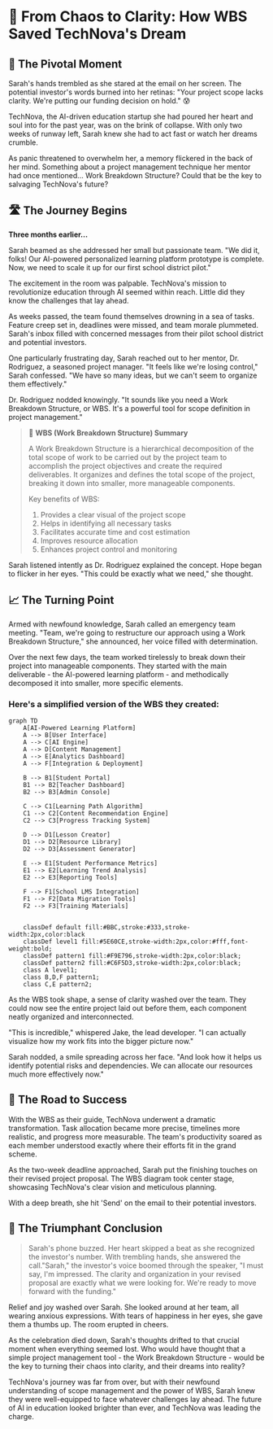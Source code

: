 # 🚀 From Chaos to Clarity: How WBS Saved TechNova's Dream

## 🚥 The Pivotal Moment

Sarah's hands trembled as she stared at the email on her screen. The potential investor's words burned into her retinas: "Your project scope lacks clarity. We're putting our funding decision on hold." 😰

TechNova, the AI-driven education startup she had poured her heart and soul into for the past year, was on the brink of collapse. With only two weeks of runway left, Sarah knew she had to act fast or watch her dreams crumble.

As panic threatened to overwhelm her, a memory flickered in the back of her mind. Something about a project management technique her mentor had once mentioned... Work Breakdown Structure? Could that be the key to salvaging TechNova's future?

## 🛣 The Journey Begins

**Three months earlier...**

Sarah beamed as she addressed her small but passionate team. "We did it, folks! Our AI-powered personalized learning platform prototype is complete. Now, we need to scale it up for our first school district pilot."

The excitement in the room was palpable. TechNova's mission to revolutionize education through AI seemed within reach. Little did they know the challenges that lay ahead.

As weeks passed, the team found themselves drowning in a sea of tasks. Feature creep set in, deadlines were missed, and team morale plummeted. Sarah's inbox filled with concerned messages from their pilot school district and potential investors.

One particularly frustrating day, Sarah reached out to her mentor, Dr. Rodriguez, a seasoned project manager. "It feels like we're losing control," Sarah confessed. "We have so many ideas, but we can't seem to organize them effectively."

Dr. Rodriguez nodded knowingly. "It sounds like you need a Work Breakdown Structure, or WBS. It's a powerful tool for scope definition in project management."

> 📘 **WBS (Work Breakdown Structure) Summary**
>
> A Work Breakdown Structure is a hierarchical decomposition of the total scope of work to be carried out by the project team to accomplish the project objectives and create the required deliverables. It organizes and defines the total scope of the project, breaking it down into smaller, more manageable components.
>
> Key benefits of WBS:
> 1. Provides a clear visual of the project scope
> 2. Helps in identifying all necessary tasks
> 3. Facilitates accurate time and cost estimation
> 4. Improves resource allocation
> 5. Enhances project control and monitoring

Sarah listened intently as Dr. Rodriguez explained the concept. Hope began to flicker in her eyes. "This could be exactly what we need," she thought.

## 📈 The Turning Point

Armed with newfound knowledge, Sarah called an emergency team meeting. "Team, we're going to restructure our approach using a Work Breakdown Structure," she announced, her voice filled with determination.

Over the next few days, the team worked tirelessly to break down their project into manageable components. They started with the main deliverable - the AI-powered learning platform - and methodically decomposed it into smaller, more specific elements.

### Here's a simplified version of the WBS they created:
```mermaid
graph TD
    A[AI-Powered Learning Platform]
    A --> B[User Interface]
    A --> C[AI Engine]
    A --> D[Content Management]
    A --> E[Analytics Dashboard]
    A --> F[Integration & Deployment]

    B --> B1[Student Portal]
    B1 --> B2[Teacher Dashboard]
    B2 --> B3[Admin Console]

    C --> C1[Learning Path Algorithm]
    C1 --> C2[Content Recommendation Engine]
    C2 --> C3[Progress Tracking System]

    D --> D1[Lesson Creator]
    D1 --> D2[Resource Library]
    D2 --> D3[Assessment Generator]

    E --> E1[Student Performance Metrics]
    E1 --> E2[Learning Trend Analysis]
    E2 --> E3[Reporting Tools]

    F --> F1[School LMS Integration]
    F1 --> F2[Data Migration Tools]
    F2 --> F3[Training Materials]


    classDef default fill:#BBC,stroke:#333,stroke-width:2px,color:black
    classDef level1 fill:#5E60CE,stroke-width:2px,color:#fff,font-weight:bold;
    classDef pattern1 fill:#F9E796,stroke-width:2px,color:black;
    classDef pattern2 fill:#C6F5D3,stroke-width:2px,color:black;
    class A level1;
    class B,D,F pattern1;
    class C,E pattern2;
```

As the WBS took shape, a sense of clarity washed over the team. They could now see the entire project laid out before them, each component neatly organized and interconnected.

"This is incredible," whispered Jake, the lead developer. "I can actually visualize how my work fits into the bigger picture now."

Sarah nodded, a smile spreading across her face. "And look how it helps us identify potential risks and dependencies. We can allocate our resources much more effectively now."

## 🎢 The Road to Success

With the WBS as their guide, TechNova underwent a dramatic transformation. Task allocation became more precise, timelines more realistic, and progress more measurable. The team's productivity soared as each member understood exactly where their efforts fit in the grand scheme.

As the two-week deadline approached, Sarah put the finishing touches on their revised project proposal. The WBS diagram took center stage, showcasing TechNova's clear vision and meticulous planning.

With a deep breath, she hit 'Send' on the email to their potential investors.

## 🎉 The Triumphant Conclusion

> Sarah's phone buzzed. Her heart skipped a beat as she recognized the investor's number. With trembling hands, she answered the call."Sarah," the investor's voice boomed through the speaker, "I must say, I'm impressed. The clarity and organization in your revised proposal are exactly what we were looking for. We're ready to move forward with the funding."

Relief and joy washed over Sarah. She looked around at her team, all wearing anxious expressions. With tears of happiness in her eyes, she gave them a thumbs up. The room erupted in cheers. 

As the celebration died down, Sarah's thoughts drifted to that crucial moment when everything seemed lost. Who would have thought that a simple project management tool - the Work Breakdown Structure - would be the key to turning their chaos into clarity, and their dreams into reality?

TechNova's journey was far from over, but with their newfound understanding of scope management and the power of WBS, Sarah knew they were well-equipped to face whatever challenges lay ahead. The future of AI in education looked brighter than ever, and TechNova was leading the charge.